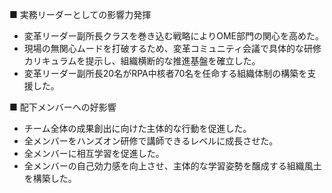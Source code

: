 ■ 実務リーダーとしての影響力発揮
- 変革リーダー副所長クラスを巻き込む戦略によりOME部門の関心を高めた。
- 現場の無関心ムードを打破するため、変革コミュニティ会議で具体的な研修カリキュラムを提示し、組織横断的な推進基盤を確立した。
- 変革リーダー副所長20名がRPA中核者70名を任命する組織体制の構築を支援した。

■ 配下メンバーへの好影響
- チーム全体の成果創出に向けた主体的な行動を促進した。
- 全メンバーをハンズオン研修で講師できるレベルに成長させた。
- 全メンバーに相互学習を促進した。
- 全メンバーの自己効力感を向上させ、主体的な学習姿勢を醸成する組織風土を構築した。